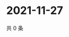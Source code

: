 # 2021-11-27

共 0 条

<!-- BEGIN WEIBO -->
<!-- 最后更新时间 Sat Nov 27 2021 06:08:39 GMT+0800 (China Standard Time) -->

<!-- END WEIBO -->
